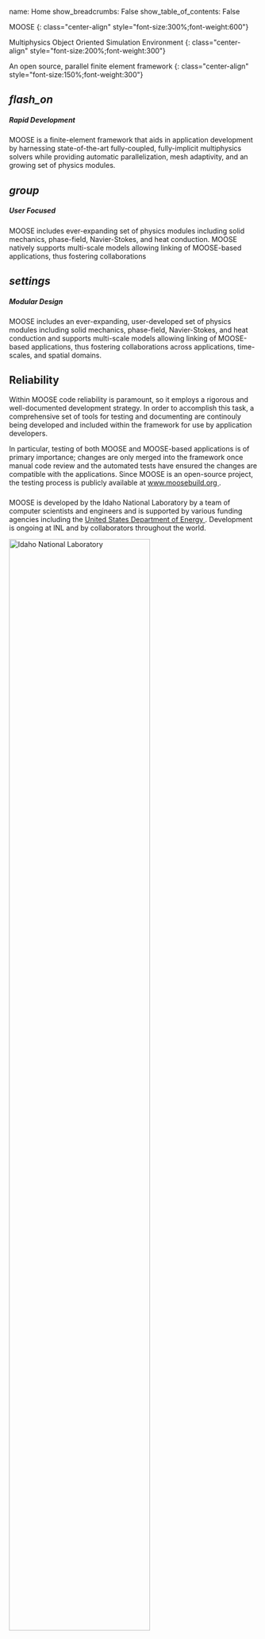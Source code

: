 name: Home
show_breadcrumbs: False
show_table_of_contents: False

MOOSE
{: class="center-align" style="font-size:300%;font-weight:600"}

Multiphysics Object Oriented Simulation Environment
{: class="center-align" style="font-size:200%;font-weight:300"}

An open source, parallel finite element framework
{: class="center-align" style="font-size:150%;font-weight:300"}

<div class="row">
  <div class="col s12 m4">
    <div class="icon-block">
      <h2 class="center brown-text">
        <i class="material-icons">
          flash_on
        </i>
      </h2>
      <h5 class="center">
        Rapid Development
      </h5>
      <p class="light">
        MOOSE is a finite-element framework that aids in application development by harnessing state-of-the-art fully-coupled, fully-implicit multiphysics solvers while providing automatic parallelization, mesh adaptivity, and an growing set of physics modules.
      </p>
    </div>
  </div>
  <div class="col s12 m4">
    <div class="icon-block">
      <h2 class="center brown-text">
        <i class="material-icons">
          group
        </i>
      </h2>
      <h5 class="center">
        User Focused
      </h5>
      <p class="light">
        MOOSE includes ever-expanding set of physics modules including solid mechanics, phase-field, Navier-Stokes, and heat conduction. MOOSE natively supports multi-scale models allowing linking of MOOSE-based applications, thus fostering collaborations
      </p>
    </div>
  </div>
  <div class="col s12 m4">
    <div class="icon-block">
      <h2 class="center brown-text">
        <i class="material-icons">
          settings
        </i>
      </h2>
      <h5 class="center">
        Modular Design
      </h5>
      <p class="light">
        MOOSE includes an ever-expanding, user-developed set of physics modules including solid mechanics, phase-field, Navier-Stokes, and heat conduction and supports multi-scale models allowing linking of MOOSE-based applications, thus fostering collaborations across applications, time-scales, and spatial domains.
      </p>
    </div>
  </div>
</div>


<div class="container">
  <div class="row">
    <div class="col s12 center">
      <h2>
        <i class="mdi-content-send brown-text">
        </i>
      </h2>
      <h2>
        Reliability
      </h2>
      <p class="left-align light">
        Within MOOSE code reliability is paramount, so it employs a
        rigorous and well-documented development strategy.
        In order to accomplish this task, a comprehensive set of
        tools for testing and documenting are continouly being developed
        and included within the framework for use by application developers.
      </p>
      <p class="left-align light">
        In particular, testing of both MOOSE and
        MOOSE-based applications is of primary importance; changes are
        only merged into the framework once manual code review and
        the automated tests have ensured the changes are compatible
        with the applications. Since MOOSE is an open-source
        project, the testing process is publicly available at
        <a href="http://www.moosebuild.org">
          www.moosebuild.org
        </a>
        .
      </p>
    </div>
  </div>
</div>

<div class="container">
  <div class="row">
    <div class="col s8 center">
      <h3>
        <i class="mdi-content-send brown-text">
        </i>
      </h3>
      <p class="left-align light">
        MOOSE is developed by the Idaho National Laboratory by a team of computer scientists and
        engineers and is supported by various funding agencies including the
        <a href="http://energy.gov/">
          United States Department of Energy
        </a>
        .
        Development is ongoing at INL and by collaborators throughout the world.
      </p>
    </div>
    <div class="col s4">
      <a href="https://www.inl.gov">
        <img alt="Idaho National Laboratory" src="media/inl_blue.png" width="75%">
      </a>
    </div>
  </div>
</div>
